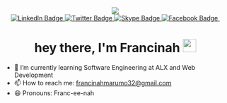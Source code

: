 
<div id="header" align="center">
  <img src="https://media.giphy.com/media/pVmh7HR0cA2xOlet1z/giphy.gif"/>
  <div id="badges">
  <a href="https://www.linkedin.com/in/francinah-marumo-5b3346263">
    <img src="https://img.shields.io/badge/LinkedIn-blue?style=for-the-badge&logo=linkedin&logoColor=white" alt="LinkedIn Badge"/>
  </a>
  <a href="https://twitter.com/Oratileeeee?t=jpjQUfiUxrTOjEjTLmnJQQ&s=09">
    <img src="https://img.shields.io/badge/Twitter-blue?style=for-the-badge&logo=twitter&logoColor=white" alt="Twitter Badge"/>
  </a>
    <a href="https://join.skype.com/invite/DOT0hsht2wkN">
    <img src="https://img.shields.io/badge/Skype-Blue?style=for-the-badge&logo=Skype&logoColor=white" alt="Skype Badge"/>
  </a>
     <a href="https://https://www.facebook.com/0ratile?mibextid=ZbWKwL">
    <img src="https://img.shields.io/badge/Facebook-blue?style=for-the-badge&logo=facebook&logoColor=white" alt="Facebook Badge"/>
  </a>
       <img src="https://komarev.com/ghpvc/?username=Francinah20&style=flat-square&color=blue" alt=""/>
  <h1>
  hey there, I'm Francinah
  <img src="https://media.giphy.com/media/hvRJCLFzcasrR4ia7z/giphy.gif" width="30px"/>
</h1>
</div>
</div>

- 🌱 I’m currently learning Software Engineering at ALX and Web Development
- 📫 How to reach me: francinahmarumo32@gmail.com
- 😄 Pronouns: Franc-ee-nah
